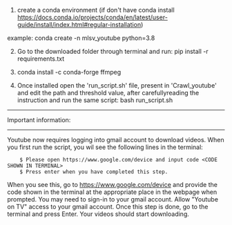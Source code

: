 1) create a conda environment (if don't have conda install https://docs.conda.io/projects/conda/en/latest/user-guide/install/index.html#regular-installation)

example: conda create -n mlsv_youtube python=3.8


2) Go to the downloaded folder through terminal and run: pip install -r requirements.txt
  
4) conda install -c conda-forge ffmpeg

5) Once installed open the 'run_script.sh' file, present in 'Crawl_youtube' and edit the path and threshold value, after carefullyreading the instruction and run the same script:
bash run_script.sh


******************************
Important information:
******************************

Youtube now requires logging into gmail account to download videos. When you first run the script, you wil see the following lines in the terminal:

		$ Please open https://www.google.com/device and input code <CODE SHOWN IN TERMINAL>
		$ Press enter when you have completed this step.

When you see this, go to https://www.google.com/device and provide the code shown in the terminal at the appropriate place in the webpage when prompted. You may need to sign-in to your gmail account. Allow "Youtube on TV" access to your gmail account. Once this step is done, go to the terminal and press Enter. Your videos should start downloading. 




